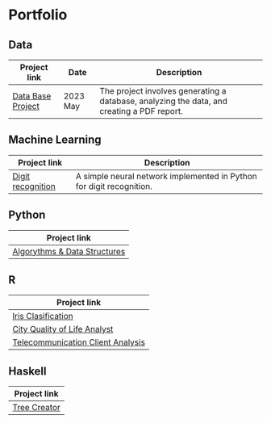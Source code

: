 # Portfolio

## Data
| Project link | Date | Description | 
| --- | --- | --- | 
| [Data Base Project](https://github.com/Saddii/DTB_proj) | 2023 May | The project involves generating a database, analyzing the data, and creating a PDF report. |


## Machine Learning
| Project link | Description |
| --- | --- | 
| [Digit recognition](https://github.com/Saddii/Simple_Neural_Networks) | A simple neural network implemented in Python for digit recognition. |

## Python 
| Project link | 
| --- |
| [Algorythms & Data Structures](https://github.com/Saddii/Python/tree/main/Sort%20Algorythms%2C%20Graphs%20etc) |

## R
| Project link | 
| --- |
| [Iris Clasification]() |
| [City Quality of Life Analyst](https://github.com/Saddii/R/tree/main/Raport2)|
| [Telecommunication Client Analysis](https://github.com/Saddii/R/tree/main/Raport1) |

## Haskell
| Project link | 
| --- |
| [Tree Creator](https://github.com/Saddii/Haskell/tree/main) |

